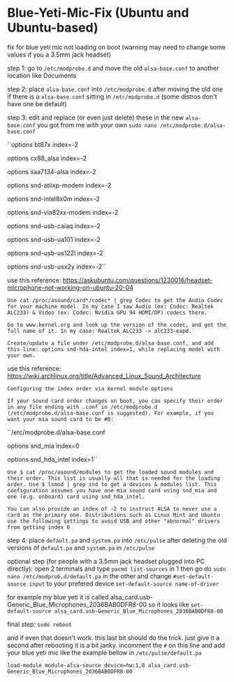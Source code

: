 # Blue-Yeti-Mic-Fix (Ubuntu and Ubuntu-based)
fix for blue yeti mic not loading on boot
(warning may need to change some values if you a 3.5mm jack headset)


step 1: 
go to ``/etc/modprobe.d`` and move the old ``alsa-base.conf`` to another location like Documents

step 2:
place ``alsa-base.conf`` into ``/etc/modprobe.d`` after moving the old one if there is a ``alsa-base.conf`` sitting in ``/etc/modprobe.d`` (some distros don't have one be default)

step 3: edit and replace (or even just delete) these in the new ``alsa-base.conf`` you got from me with your own ``sudo nano /etc/modprobe.d/alsa-base.conf``

``options bt87x index=-2

options cx88_alsa index=-2

options saa7134-alsa index=-2

options snd-atiixp-modem index=-2

options snd-intel8x0m index=-2

options snd-via82xx-modem index=-2

options snd-usb-caiaq index=-2

options snd-usb-ua101 index=-2

options snd-usb-us122l index=-2

options snd-usb-usx2y index=-2``

use this reference: 
https://askubuntu.com/questions/1230016/headset-microphone-not-working-on-ubuntu-20-04

``Use cat /proc/asound/card*/codec* | grep Codec to get the Audio Codec for your machine model. In my case I saw Audio (ex: Codec: Realtek ALC233) & Video (ex: Codec: Nvidia GPU 94 HDMI/DP) codecs there.``

``Go to www.kernel.org and look up the version of the codec, and get the full name of it. In my case: Realtek ALC233 -> alc233-eapd.``

``Create/update a file under /etc/modprobe.d/alsa-base.conf, and add this line: options snd-hda-intel index=1, while replacing model with your own.``

use this reference: https://wiki.archlinux.org/title/Advanced_Linux_Sound_Architecture

``Configuring the index order via kernel module options``

``If your sound card order changes on boot, you can specify their order in any file ending with .conf in /etc/modprobe.d (/etc/modprobe.d/alsa-base.conf is suggested). For example, if you want your mia sound card to be #0:``

``/etc/modprobe.d/alsa-base.conf

options snd_mia index=0

options snd_hda_intel index=1``

``Use $ cat /proc/asound/modules to get the loaded sound modules and their order. This list is usually all that is needed for the loading order. Use $ lsmod | grep snd to get a devices & modules list. This configuration assumes you have one mia sound card using snd_mia and one (e.g. onboard) card using snd_hda_intel.``

``You can also provide an index of -2 to instruct ALSA to never use a card as the primary one. Distributions such as Linux Mint and Ubuntu use the following settings to avoid USB and other "abnormal" drivers from getting index 0``

step 4: 
place ``default.pa`` and ``system.pa`` into ``/etc/pulse`` after deleting the old versions of ``default.pa`` and ``system.pa`` in ``/etc/pulse``




optional step (for people with a 3.5mm jack headset plugged into PC directly): 
open 2 terminals and type ``pacmd list-sources`` in 1 then go do ``sudo nano /etc/modprob.d/default.pa`` in the other and change ``#set-default-source input`` to your prefered device ``set-default-source name-of-driver`` 

for example my blue yeti it is called alsa_card.usb-Generic_Blue_Microphones_2036BAB0DFR8-00 so it looks like 
``set-default-source alsa_card.usb-Generic_Blue_Microphones_2036BAB0DFR8-00``


final step: 
``sudo reboot``

and if even that doesn't work. this last bit should do the trick. just give it a second after rebooting it is a bit janky.
incomment the ``#`` on this line and add your blue yeti mic like the example bellow in ``/etc/pulse/default.pa``

``load-module module-alsa-source device=hw:1,0 alsa_card.usb-Generic_Blue_Microphones_2036BAB0DFR8-00``
